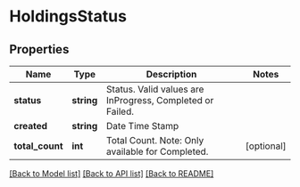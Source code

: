# HoldingsStatus

## Properties
Name | Type | Description | Notes
------------ | ------------- | ------------- | -------------
**status** | **string** | Status. Valid values are InProgress, Completed or Failed. | 
**created** | **string** | Date Time Stamp | 
**total_count** | **int** | Total Count.  Note: Only available for Completed. | [optional] 

[[Back to Model list]](../README.md#documentation-for-models) [[Back to API list]](../README.md#documentation-for-api-endpoints) [[Back to README]](../README.md)

